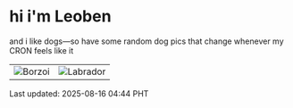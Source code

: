 # hi i'm Leoben

and i like dogs—so have some random dog pics that change whenever my CRON feels like it

|  |  |
|--------|----------|
| ![Borzoi](https://random-dog-vercel.vercel.app/api/random-borzoi?v=1755290673) | ![Labrador](https://random-dog-vercel.vercel.app/api/random-labrador?v=1755290673) |

Last updated: 2025-08-16 04:44 PHT
